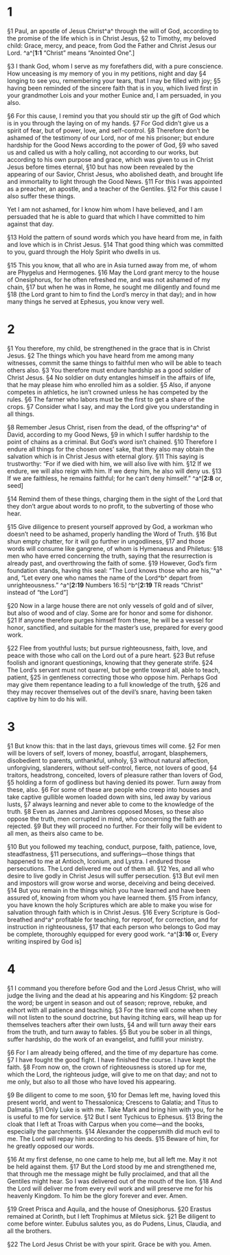 # 1 
§1 Paul, an apostle of Jesus Christ^a^ through the will of God, according to the promise of the life which is in Christ Jesus, 
§2 to Timothy, my beloved child: Grace, mercy, and peace, from God the Father and Christ Jesus our Lord. 
^a^[**1:1** “Christ” means “Anointed One”.]

§3 I thank God, whom I serve as my forefathers did, with a pure conscience. How unceasing is my memory of you in my petitions, night and day 
§4 longing to see you, remembering your tears, that I may be filled with joy; 
§5 having been reminded of the sincere faith that is in you, which lived first in your grandmother Lois and your mother Eunice and, I am persuaded, in you also. 

§6 For this cause, I remind you that you should stir up the gift of God which is in you through the laying on of my hands. 
§7 For God didn’t give us a spirit of fear, but of power, love, and self-control. 
§8 Therefore don’t be ashamed of the testimony of our Lord, nor of me his prisoner; but endure hardship for the Good News according to the power of God, 
§9 who saved us and called us with a holy calling, not according to our works, but according to his own purpose and grace, which was given to us in Christ Jesus before times eternal, 
§10 but has now been revealed by the appearing of our Savior, Christ Jesus, who abolished death, and brought life and immortality to light through the Good News. 
§11 For this I was appointed as a preacher, an apostle, and a teacher of the Gentiles. 
§12 For this cause I also suffer these things. 

Yet I am not ashamed, for I know him whom I have believed, and I am persuaded that he is able to guard that which I have committed to him against that day. 

§13 Hold the pattern of sound words which you have heard from me, in faith and love which is in Christ Jesus. 
§14 That good thing which was committed to you, guard through the Holy Spirit who dwells in us. 

§15 This you know, that all who are in Asia turned away from me, of whom are Phygelus and Hermogenes. 
§16 May the Lord grant mercy to the house of Onesiphorus, for he often refreshed me, and was not ashamed of my chain, 
§17 but when he was in Rome, he sought me diligently and found me 
§18 (the Lord grant to him to find the Lord’s mercy in that day); and in how many things he served at Ephesus, you know very well. 

# 2 
§1 You therefore, my child, be strengthened in the grace that is in Christ Jesus. 
§2 The things which you have heard from me among many witnesses, commit the same things to faithful men who will be able to teach others also. 
§3 You therefore must endure hardship as a good soldier of Christ Jesus. 
§4 No soldier on duty entangles himself in the affairs of life, that he may please him who enrolled him as a soldier. 
§5 Also, if anyone competes in athletics, he isn’t crowned unless he has competed by the rules. 
§6 The farmer who labors must be the first to get a share of the crops. 
§7 Consider what I say, and may the Lord give you understanding in all things. 

§8 Remember Jesus Christ, risen from the dead, of the offspring^a^ of David, according to my Good News, 
§9 in which I suffer hardship to the point of chains as a criminal. But God’s word isn’t chained. 
§10 Therefore I endure all things for the chosen ones’ sake, that they also may obtain the salvation which is in Christ Jesus with eternal glory. 
§11 This saying is trustworthy: “For if we died with him, we will also live with him. 
§12 If we endure, we will also reign with him. If we deny him, he also will deny us. 
§13 If we are faithless, he remains faithful; for he can’t deny himself.” 
^a^[**2:8** or, seed]

§14 Remind them of these things, charging them in the sight of the Lord that they don’t argue about words to no profit, to the subverting of those who hear. 

§15 Give diligence to present yourself approved by God, a workman who doesn’t need to be ashamed, properly handling the Word of Truth. 
§16 But shun empty chatter, for it will go further in ungodliness, 
§17 and those words will consume like gangrene, of whom is Hymenaeus and Philetus: 
§18 men who have erred concerning the truth, saying that the resurrection is already past, and overthrowing the faith of some. 
§19 However, God’s firm foundation stands, having this seal: “The Lord knows those who are his,”^a^ and, “Let every one who names the name of the Lord^b^ depart from unrighteousness.” 
^a^[**2:19** Numbers 16:5] ^b^[**2:19** TR reads “Christ” instead of “the Lord”]

§20 Now in a large house there are not only vessels of gold and of silver, but also of wood and of clay. Some are for honor and some for dishonor. 
§21 If anyone therefore purges himself from these, he will be a vessel for honor, sanctified, and suitable for the master’s use, prepared for every good work. 

§22 Flee from youthful lusts; but pursue righteousness, faith, love, and peace with those who call on the Lord out of a pure heart. 
§23 But refuse foolish and ignorant questionings, knowing that they generate strife. 
§24 The Lord’s servant must not quarrel, but be gentle toward all, able to teach, patient, 
§25 in gentleness correcting those who oppose him. Perhaps God may give them repentance leading to a full knowledge of the truth, 
§26 and they may recover themselves out of the devil’s snare, having been taken captive by him to do his will. 

# 3 
§1 But know this: that in the last days, grievous times will come. 
§2 For men will be lovers of self, lovers of money, boastful, arrogant, blasphemers, disobedient to parents, unthankful, unholy, 
§3 without natural affection, unforgiving, slanderers, without self-control, fierce, not lovers of good, 
§4 traitors, headstrong, conceited, lovers of pleasure rather than lovers of God, 
§5 holding a form of godliness but having denied its power. Turn away from these, also. 
§6 For some of these are people who creep into houses and take captive gullible women loaded down with sins, led away by various lusts, 
§7 always learning and never able to come to the knowledge of the truth. 
§8 Even as Jannes and Jambres opposed Moses, so these also oppose the truth, men corrupted in mind, who concerning the faith are rejected. 
§9 But they will proceed no further. For their folly will be evident to all men, as theirs also came to be. 

§10 But you followed my teaching, conduct, purpose, faith, patience, love, steadfastness, 
§11 persecutions, and sufferings—those things that happened to me at Antioch, Iconium, and Lystra. I endured those persecutions. The Lord delivered me out of them all. 
§12 Yes, and all who desire to live godly in Christ Jesus will suffer persecution. 
§13 But evil men and impostors will grow worse and worse, deceiving and being deceived. 
§14 But you remain in the things which you have learned and have been assured of, knowing from whom you have learned them. 
§15 From infancy, you have known the holy Scriptures which are able to make you wise for salvation through faith which is in Christ Jesus. 
§16 Every Scripture is God-breathed and^a^ profitable for teaching, for reproof, for correction, and for instruction in righteousness, 
§17 that each person who belongs to God may be complete, thoroughly equipped for every good work.
^a^[**3:16** or, Every writing inspired by God is] 

# 4 
§1 I command you therefore before God and the Lord Jesus Christ, who will judge the living and the dead at his appearing and his Kingdom: 
§2 preach the word; be urgent in season and out of season; reprove, rebuke, and exhort with all patience and teaching. 
§3 For the time will come when they will not listen to the sound doctrine, but having itching ears, will heap up for themselves teachers after their own lusts, 
§4 and will turn away their ears from the truth, and turn away to fables. 
§5 But you be sober in all things, suffer hardship, do the work of an evangelist, and fulfill your ministry. 

§6 For I am already being offered, and the time of my departure has come. 
§7 I have fought the good fight. I have finished the course. I have kept the faith. 
§8 From now on, the crown of righteousness is stored up for me, which the Lord, the righteous judge, will give to me on that day; and not to me only, but also to all those who have loved his appearing. 

§9 Be diligent to come to me soon, 
§10 for Demas left me, having loved this present world, and went to Thessalonica; Crescens to Galatia; and Titus to Dalmatia. 
§11 Only Luke is with me. Take Mark and bring him with you, for he is useful to me for service. 
§12 But I sent Tychicus to Ephesus. 
§13 Bring the cloak that I left at Troas with Carpus when you come—and the books, especially the parchments. 
§14 Alexander the coppersmith did much evil to me. The Lord will repay him according to his deeds. 
§15 Beware of him, for he greatly opposed our words. 

§16 At my first defense, no one came to help me, but all left me. May it not be held against them. 
§17 But the Lord stood by me and strengthened me, that through me the message might be fully proclaimed, and that all the Gentiles might hear. So I was delivered out of the mouth of the lion. 
§18 And the Lord will deliver me from every evil work and will preserve me for his heavenly Kingdom. To him be the glory forever and ever. Amen. 

§19 Greet Prisca and Aquila, and the house of Onesiphorus. 
§20 Erastus remained at Corinth, but I left Trophimus at Miletus sick. 
§21 Be diligent to come before winter. Eubulus salutes you, as do Pudens, Linus, Claudia, and all the brothers. 

§22 The Lord Jesus Christ be with your spirit. Grace be with you. Amen. 